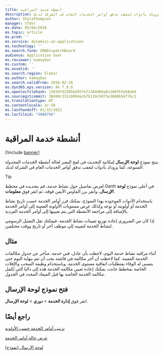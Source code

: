 ```yaml
---
title: أنشطة خدمة المراقبة
description: يتيح نموذج لوحة الإرسال إمكانية التحديث في لمح البصر لحالة أنشطة الخدمات المجدولة المتنوعة، كما يزودك بأدوات لتعقب تدفق أوامر الخدمات العام في الشركة لديك.
author: ShylaThompson
manager: tfehr
ms.date: 05/04/2018
ms.topic: article
ms.prod: ''
ms.service: dynamics-ax-applications
ms.technology: ''
ms.search.form: SMADispatchBoard
audience: Application User
ms.reviewer: kamaybac
ms.custom: ''
ms.assetid: ''
ms.search.region: Global
ms.author: kamaybac
ms.search.validFrom: 2016-02-28
ms.dyn365.ops.version: AX 7.0.0
ms.openlocfilehash: 13659fd1505b4957e71384d08a8118df6fe68e6d
ms.sourcegitcommit: 38d40c331c8894acb7b119c5073e3088b54776c1
ms.translationtype: HT
ms.contentlocale: ar-SA
ms.lasthandoff: 01/15/2021
ms.locfileid: "5006756"
---
```

# <a name="monitor-service-activities"></a>أنشطة خدمة المراقبة 

[!include [banner](../includes/banner.md)]


يتيح نموذج **لوحة الإرسال** إمكانية التحديث في لمح البصر لحالة أنشطة الخدمات المجدولة المتنوعة، كما يزودك بأدوات لتعقب تدفق أوامر الخدمات العام في الشركة لديك.


> [!TIP]
> <P>لعرض تفاصيل حول نشاط خدمة، قم بتحديده في مخطط Gantt في أعلى نموذج <STRONG>لوحة الإرسال</STRONG>، وانقر بزر الماوس الأيمن فوقه، ثم انقر فوق <STRONG>معلومات</STRONG>.</P>


باستخدام الأدوات الموجودة بهذا النموذج، يمكنك فرز أوامر الخدمة حسب تاريخ نشاط الخدمة أو أولويته أو نوعه وكذلك عرض مستويات الأولوية المعينة إلى أوامر الخدمة بالإضافة إلى مراجعة الأنشطة التي يتم تعيينها إلى أوامر الخدمة الفردية.

إذا كان من الضروري إعادة توزيع تعيينات نشاط الخدمة، فيمكنك نقل التمثيل الرسومي لنشاط الخدمة لتعيينه إلى موظف آخر أو تاريخ ووقت مختلفين.

## <a name="example"></a>مثال

أثناء مراقبة نشاط خدمة اليوم، لاحظت بأن عادل، فني خدمة، متأخر عن جدول مكالمات الخدمة المعينة. كما لاحظت أن آخر مكالمة في قائمته يجب أن تتم بنهاية اليوم حتى يتسنى له الوفاء بمتطلبات اتفاقية مستوى الخدمة.‬ وباستخدام وظيفة السحب والإفلات الخاصة بمخطط جانت، يمكنك إعادة تعيين مكالمة الخدمة هذه إلى داليا التي تُكمل مكالمة الخدمة الخاصة بها قبل الميعاد المحدد في الجدول.

## <a name="open-the-dispatch-board-form"></a>فتح نموذج لوحة الإرسال

انقر فوق **إدارة الخدمة** \> **دوري** \> **لوحة الإرسال‬**.

## <a name="see-also"></a>راجع أيضًا

[ترتيب أوامر الخدمة حسب الأولوية](prioritize-service-orders.md)

[عرض حالة أوامر الخدمة](view-the-status-of-service-orders.md)

[‏‏لوحة الإرسال (نموذج)](https://technet.microsoft.com/library/hh242789\(v=ax.60\))

  



